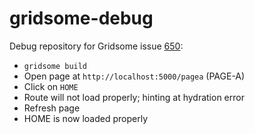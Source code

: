 # gridsome-debug

Debug repository for Gridsome issue [650](https://github.com/gridsome/gridsome/issues/650#issuecomment-840791003):

- `gridsome build`
- Open page at `http://localhost:5000/pagea` (PAGE-A)
- Click on `HOME`
- Route will not load properly; hinting at hydration error
- Refresh page
- HOME is now loaded properly
